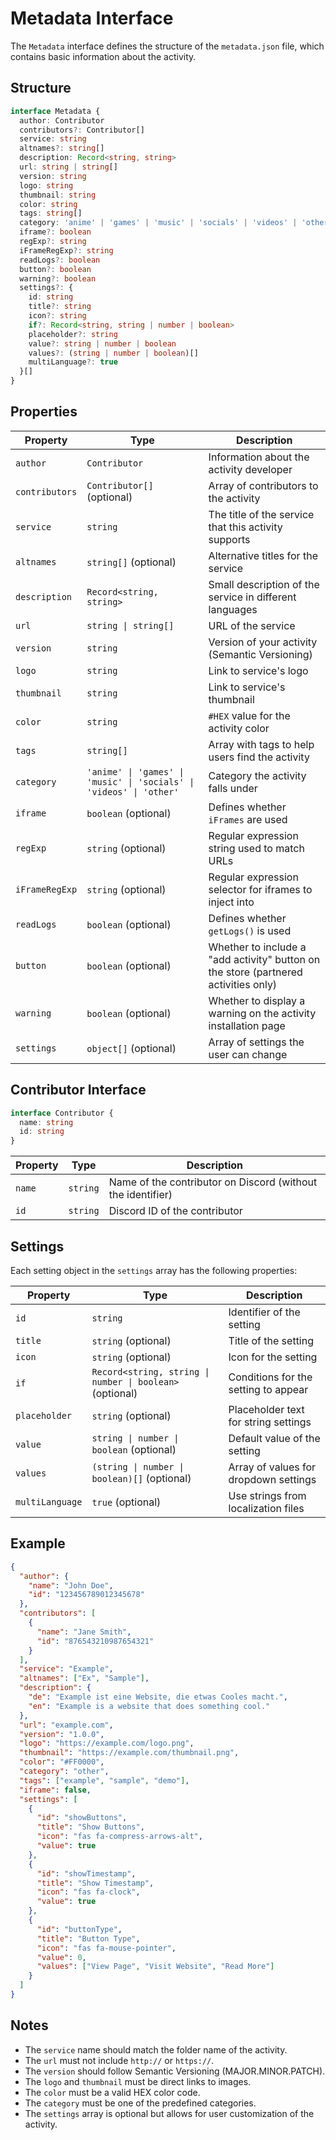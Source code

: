 # Metadata Interface

The `Metadata` interface defines the structure of the `metadata.json` file, which contains basic information about the activity.

## Structure

```typescript
interface Metadata {
  author: Contributor
  contributors?: Contributor[]
  service: string
  altnames?: string[]
  description: Record<string, string>
  url: string | string[]
  version: string
  logo: string
  thumbnail: string
  color: string
  tags: string[]
  category: 'anime' | 'games' | 'music' | 'socials' | 'videos' | 'other'
  iframe?: boolean
  regExp?: string
  iFrameRegExp?: string
  readLogs?: boolean
  button?: boolean
  warning?: boolean
  settings?: {
    id: string
    title?: string
    icon?: string
    if?: Record<string, string | number | boolean>
    placeholder?: string
    value?: string | number | boolean
    values?: (string | number | boolean)[]
    multiLanguage?: true
  }[]
}
```

## Properties

| Property       | Type                                                                | Description                                                                         |
| -------------- | ------------------------------------------------------------------- | ----------------------------------------------------------------------------------- |
| `author`       | `Contributor`                                                       | Information about the activity developer                                            |
| `contributors` | `Contributor[]` (optional)                                          | Array of contributors to the activity                                               |
| `service`      | `string`                                                            | The title of the service that this activity supports                                |
| `altnames`     | `string[]` (optional)                                               | Alternative titles for the service                                                  |
| `description`  | `Record<string, string>`                                            | Small description of the service in different languages                             |
| `url`          | `string \| string[]`                                                | URL of the service                                                                  |
| `version`      | `string`                                                            | Version of your activity (Semantic Versioning)                                      |
| `logo`         | `string`                                                            | Link to service's logo                                                              |
| `thumbnail`    | `string`                                                            | Link to service's thumbnail                                                         |
| `color`        | `string`                                                            | `#HEX` value for the activity color                                                 |
| `tags`         | `string[]`                                                          | Array with tags to help users find the activity                                     |
| `category`     | `'anime' \| 'games' \| 'music' \| 'socials' \| 'videos' \| 'other'` | Category the activity falls under                                                   |
| `iframe`       | `boolean` (optional)                                                | Defines whether `iFrames` are used                                                  |
| `regExp`       | `string` (optional)                                                 | Regular expression string used to match URLs                                        |
| `iFrameRegExp` | `string` (optional)                                                 | Regular expression selector for iframes to inject into                              |
| `readLogs`     | `boolean` (optional)                                                | Defines whether `getLogs()` is used                                                 |
| `button`       | `boolean` (optional)                                                | Whether to include a "add activity" button on the store (partnered activities only) |
| `warning`      | `boolean` (optional)                                                | Whether to display a warning on the activity installation page                      |
| `settings`     | `object[]` (optional)                                               | Array of settings the user can change                                               |

## Contributor Interface

```typescript
interface Contributor {
  name: string
  id: string
}
```

| Property | Type     | Description                                                 |
| -------- | -------- | ----------------------------------------------------------- |
| `name`   | `string` | Name of the contributor on Discord (without the identifier) |
| `id`     | `string` | Discord ID of the contributor                               |

## Settings

Each setting object in the `settings` array has the following properties:

| Property        | Type                                                     | Description                           |
| --------------- | -------------------------------------------------------- | ------------------------------------- |
| `id`            | `string`                                                 | Identifier of the setting             |
| `title`         | `string` (optional)                                      | Title of the setting                  |
| `icon`          | `string` (optional)                                      | Icon for the setting                  |
| `if`            | `Record<string, string \| number \| boolean>` (optional) | Conditions for the setting to appear  |
| `placeholder`   | `string` (optional)                                      | Placeholder text for string settings  |
| `value`         | `string \| number \| boolean` (optional)                 | Default value of the setting          |
| `values`        | `(string \| number \| boolean)[]` (optional)             | Array of values for dropdown settings |
| `multiLanguage` | `true` (optional)                                        | Use strings from localization files   |

## Example

```json
{
  "author": {
    "name": "John Doe",
    "id": "123456789012345678"
  },
  "contributors": [
    {
      "name": "Jane Smith",
      "id": "876543210987654321"
    }
  ],
  "service": "Example",
  "altnames": ["Ex", "Sample"],
  "description": {
    "de": "Example ist eine Website, die etwas Cooles macht.",
    "en": "Example is a website that does something cool."
  },
  "url": "example.com",
  "version": "1.0.0",
  "logo": "https://example.com/logo.png",
  "thumbnail": "https://example.com/thumbnail.png",
  "color": "#FF0000",
  "category": "other",
  "tags": ["example", "sample", "demo"],
  "iframe": false,
  "settings": [
    {
      "id": "showButtons",
      "title": "Show Buttons",
      "icon": "fas fa-compress-arrows-alt",
      "value": true
    },
    {
      "id": "showTimestamp",
      "title": "Show Timestamp",
      "icon": "fas fa-clock",
      "value": true
    },
    {
      "id": "buttonType",
      "title": "Button Type",
      "icon": "fas fa-mouse-pointer",
      "value": 0,
      "values": ["View Page", "Visit Website", "Read More"]
    }
  ]
}
```

## Notes

- The `service` name should match the folder name of the activity.
- The `url` must not include `http://` or `https://`.
- The `version` should follow Semantic Versioning (MAJOR.MINOR.PATCH).
- The `logo` and `thumbnail` must be direct links to images.
- The `color` must be a valid HEX color code.
- The `category` must be one of the predefined categories.
- The `settings` array is optional but allows for user customization of the activity.
